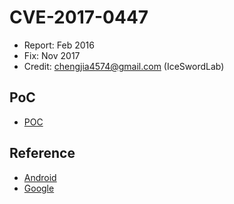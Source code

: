# CVE-2017-0447

- Report: Feb 2016
- Fix: Nov 2017
- Credit: chengjia4574@gmail.com (IceSwordLab)

## PoC

- [POC](./poc.c)

## Reference

- [Android](https://source.android.com/security/bulletin/2017-02-01.html)
- [Google](https://issuetracker.google.com/issues/37126643)
